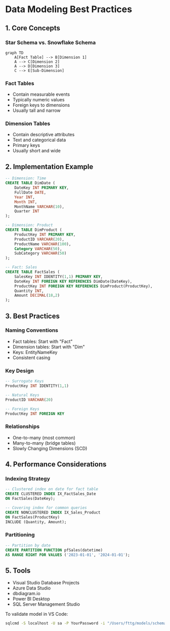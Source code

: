 # Data Modeling Best Practices

## 1. Core Concepts

### Star Schema vs. Snowflake Schema
```mermaid
graph TD
    A[Fact Table] --> B[Dimension 1]
    A --> C[Dimension 2]
    A --> D[Dimension 3]
    C --> E[Sub-Dimension]
```

### Fact Tables
- Contain measurable events
- Typically numeric values
- Foreign keys to dimensions
- Usually tall and narrow

### Dimension Tables
- Contain descriptive attributes
- Text and categorical data
- Primary keys
- Usually short and wide

## 2. Implementation Example

````sql
-- Dimension: Time
CREATE TABLE DimDate (
    DateKey INT PRIMARY KEY,
    FullDate DATE,
    Year INT,
    Month INT,
    MonthName VARCHAR(10),
    Quarter INT
);

-- Dimension: Product
CREATE TABLE DimProduct (
    ProductKey INT PRIMARY KEY,
    ProductID VARCHAR(20),
    ProductName VARCHAR(100),
    Category VARCHAR(50),
    SubCategory VARCHAR(50)
);

-- Fact: Sales
CREATE TABLE FactSales (
    SalesKey INT IDENTITY(1,1) PRIMARY KEY,
    DateKey INT FOREIGN KEY REFERENCES DimDate(DateKey),
    ProductKey INT FOREIGN KEY REFERENCES DimProduct(ProductKey),
    Quantity INT,
    Amount DECIMAL(18,2)
);
````

## 3. Best Practices

### Naming Conventions
- Fact tables: Start with "Fact"
- Dimension tables: Start with "Dim"
- Keys: EntityNameKey
- Consistent casing

### Key Design
````sql
-- Surrogate Keys
ProductKey INT IDENTITY(1,1)

-- Natural Keys
ProductID VARCHAR(20)

-- Foreign Keys
ProductKey INT FOREIGN KEY
````

### Relationships
- One-to-many (most common)
- Many-to-many (bridge tables)
- Slowly Changing Dimensions (SCD)

## 4. Performance Considerations

### Indexing Strategy
````sql
-- Clustered index on date for fact table
CREATE CLUSTERED INDEX IX_FactSales_Date 
ON FactSales(DateKey);

-- Covering index for common queries
CREATE NONCLUSTERED INDEX IX_Sales_Product 
ON FactSales(ProductKey)
INCLUDE (Quantity, Amount);
````

### Partitioning
````sql
-- Partition by date
CREATE PARTITION FUNCTION pfSales(datetime)
AS RANGE RIGHT FOR VALUES ('2023-01-01', '2024-01-01');
````

## 5. Tools
- Visual Studio Database Projects
- Azure Data Studio
- dbdiagram.io
- Power BI Desktop
- SQL Server Management Studio

To validate model in VS Code:
```bash
sqlcmd -S localhost -U sa -P YourPassword -i "/Users/fttg/models/schema.sql"
```